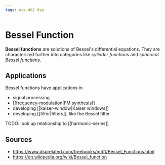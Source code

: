 ```yaml
---
tags: ece-402 dsp
---
```


# Bessel Function

**Bessel functions** are solutions of Bessel's differential equations. They are characterized further into categories like _cylinder functions_ and _spherical Bessel functions_.

## Applications

Bessel functions have applications in

- signal processing
- [[frequency-modulation|FM synthesis]]
- developing [[kaiser-window|Kaiser windows]]
- developing [[filter|filters]], like the Bessel filter

TODO: look up relationship to [[harmonic-series]]

## Sources

- <https://www.dsprelated.com/freebooks/mdft/Bessel_Functions.html>
- <https://en.wikipedia.org/wiki/Bessel_function>
